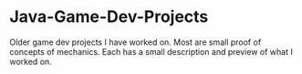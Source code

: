 # Java-Game-Dev-Projects
Older game dev projects I have worked on. Most are small proof of concepts of mechanics. Each has a small description and preview of what I worked on.
